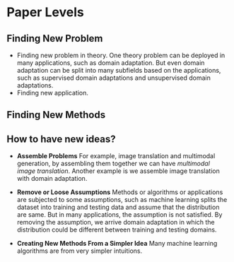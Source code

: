 # Paper Levels

## Finding New Problem
* Finding new problem in theory. One theory problem 
  can be deployed in many applications, such as domain adaptation.
  But even domain adaptation can be split into many subfields based
  on the applications, such as supervised domain adaptations and
  unsupervised domain adaptations.
* Finding new application.

## Finding New Methods

## How to have new ideas?
* **Assemble Problems** For example, image translation and multimodal generation,
  by assembling them together we can have *multimodal image translation*. Another
  example is we assemble image translation with domain adaptation.

* **Remove or Loose Assumptions** Methods or algorithms or applications are subjected
  to some assumptions, such as machine learning splits the dataset into
  training and testing data and assume that the distribution are same. But in
  many applications, the assumption is not satisfied. By removing the assumption,
  we arrive domain adaptation in which the distribution could be different between
  training and testing domains.
    
* **Creating New Methods From a Simpler Idea** Many machine learning algorithms
    are from very simpler intuitions. 